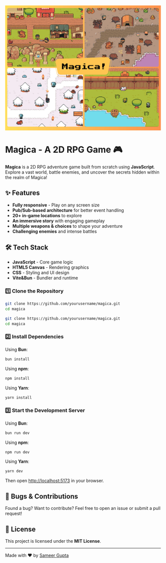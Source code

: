 ![Magica Banner](banner.jpg)

# Magica - A 2D RPG Game 🎮

**Magica** is a 2D RPG adventure game built from scratch using **JavaScript**. Explore a vast world, battle enemies, and uncover the secrets hidden within the realm of Magica!

## ✨ Features
- **Fully responsive** - Play on any screen size
- **Pub/Sub-based architecture** for better event handling
- **20+ in-game locations** to explore
- **An immersive story** with engaging gameplay
- **Multiple weapons & choices** to shape your adventure
- **Challenging enemies** and intense battles

## 🛠️ Tech Stack
- **JavaScript** - Core game logic
- **HTML5 Canvas** - Rendering graphics
- **CSS** - Styling and UI design
- **Vite&Bun** - Bundler and runtime

### 1️⃣ Clone the Repository

```sh
git clone https://github.com/yourusername/magica.git
cd magica
```

```sh
git clone https://github.com/yourusername/magica.git
cd magica
```

### 2️⃣ Install Dependencies
Using **Bun**:
```sh
bun install
```
Using **npm**:
```sh
npm install
```
Using **Yarn**:
```sh
yarn install
```

### 3️⃣ Start the Development Server
Using **Bun**:
```sh
bun run dev
```
Using **npm**:
```sh
npm run dev
```
Using **Yarn**:
```sh
yarn dev
```
Then open [http://localhost:5173](http://localhost:5173) in your browser.


## 🐞 Bugs & Contributions
Found a bug? Want to contribute? Feel free to open an issue or submit a pull request!

## 📜 License
This project is licensed under the **MIT License**.

---

Made with ❤️ by [Sameer Gupta](#)

